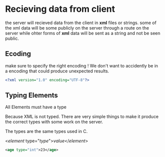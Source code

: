 # Recieving data from client

the server will recieved data from the client in __xml__ files or strings. some
of the xml data will be some publicly on the server through a route on the
server while ohter forms of __xml__ data will be sent as a string and not 
be seen public.

## Ecoding

make sure to specify the right encoding ! We don't want to accidently be in a 
encoding that could produce unexpected results.

```xml
<?xml version="1.0" encoding="UTF-8"?>
```

## Typing Elements

All Elements must have a type

Because XML is not typed. There are very simple things to make it produce the
correct types with some work on the server.

The types are the same types used in C.

<*element* type="*type*">*value*</*element*>

```xml
<age type="int">23</age>
```
